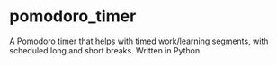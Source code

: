 # pomodoro_timer
A Pomodoro timer that helps with timed work/learning segments, with scheduled long and short breaks. Written in Python.
